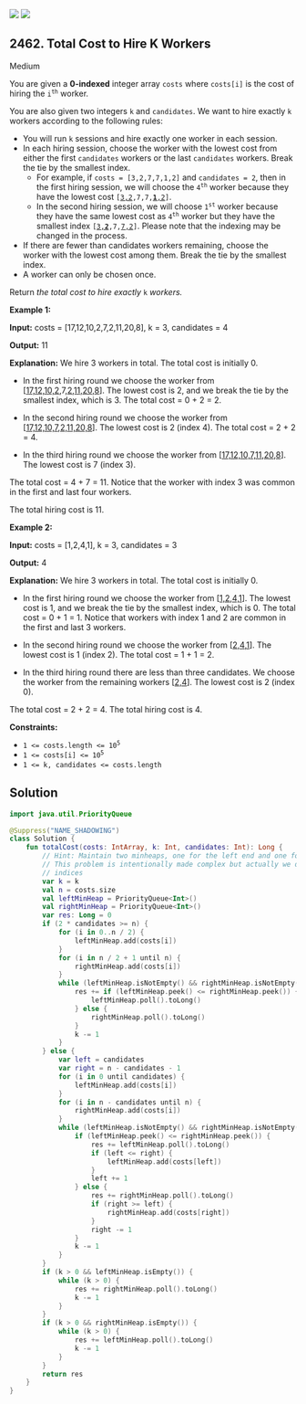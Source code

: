 [![](https://img.shields.io/github/stars/javadev/LeetCode-in-Kotlin?label=Stars&style=flat-square)](https://github.com/javadev/LeetCode-in-Kotlin)
[![](https://img.shields.io/github/forks/javadev/LeetCode-in-Kotlin?label=Fork%20me%20on%20GitHub%20&style=flat-square)](https://github.com/javadev/LeetCode-in-Kotlin/fork)

## 2462\. Total Cost to Hire K Workers

Medium

You are given a **0-indexed** integer array `costs` where `costs[i]` is the cost of hiring the <code>i<sup>th</sup></code> worker.

You are also given two integers `k` and `candidates`. We want to hire exactly `k` workers according to the following rules:

*   You will run `k` sessions and hire exactly one worker in each session.
*   In each hiring session, choose the worker with the lowest cost from either the first `candidates` workers or the last `candidates` workers. Break the tie by the smallest index.
    *   For example, if `costs = [3,2,7,7,1,2]` and `candidates = 2`, then in the first hiring session, we will choose the <code>4<sup>th</sup></code> worker because they have the lowest cost <code>[<ins>3,2</ins>,7,7,<ins>**1**,2</ins>]</code>.
    *   In the second hiring session, we will choose <code>1<sup>st</sup></code> worker because they have the same lowest cost as <code>4<sup>th</sup></code> worker but they have the smallest index <code>[<ins>3,**2**</ins>,7,<ins>7,2</ins>]</code>. Please note that the indexing may be changed in the process.
*   If there are fewer than candidates workers remaining, choose the worker with the lowest cost among them. Break the tie by the smallest index.
*   A worker can only be chosen once.

Return _the total cost to hire exactly_ `k` _workers._

**Example 1:**

**Input:** costs = [17,12,10,2,7,2,11,20,8], k = 3, candidates = 4

**Output:** 11

**Explanation:** We hire 3 workers in total. The total cost is initially 0.

- In the first hiring round we choose the worker from [<ins>17,12,10,2</ins>,7,<ins>2,11,20,8</ins>]. The lowest cost is 2, and we break the tie by the smallest index, which is 3. The total cost = 0 + 2 = 2.

- In the second hiring round we choose the worker from [<ins>17,12,10,7</ins>,<ins>2,11,20,8</ins>]. The lowest cost is 2 (index 4). The total cost = 2 + 2 = 4.

- In the third hiring round we choose the worker from [<ins>17,12,10,7,11,20,8</ins>]. The lowest cost is 7 (index 3).

The total cost = 4 + 7 = 11. Notice that the worker with index 3 was common in the first and last four workers.

The total hiring cost is 11. 

**Example 2:**

**Input:** costs = [1,2,4,1], k = 3, candidates = 3

**Output:** 4

**Explanation:** We hire 3 workers in total. The total cost is initially 0.

- In the first hiring round we choose the worker from [<ins>1,2,4,1</ins>]. The lowest cost is 1, and we break the tie by the smallest index, which is 0. The total cost = 0 + 1 = 1. Notice that workers with index 1 and 2 are common in the first and last 3 workers.

- In the second hiring round we choose the worker from [<ins>2,4,1</ins>]. The lowest cost is 1 (index 2). The total cost = 1 + 1 = 2.

- In the third hiring round there are less than three candidates. We choose the worker from the remaining workers [<ins>2,4</ins>]. The lowest cost is 2 (index 0).

The total cost = 2 + 2 = 4. The total hiring cost is 4. 

**Constraints:**

*   <code>1 <= costs.length <= 10<sup>5</sup></code>
*   <code>1 <= costs[i] <= 10<sup>5</sup></code>
*   `1 <= k, candidates <= costs.length`

## Solution

```kotlin
import java.util.PriorityQueue

@Suppress("NAME_SHADOWING")
class Solution {
    fun totalCost(costs: IntArray, k: Int, candidates: Int): Long {
        // Hint: Maintain two minheaps, one for the left end and one for the right end
        // This problem is intentionally made complex but actually we don't have to record the
        // indices
        var k = k
        val n = costs.size
        val leftMinHeap = PriorityQueue<Int>()
        val rightMinHeap = PriorityQueue<Int>()
        var res: Long = 0
        if (2 * candidates >= n) {
            for (i in 0..n / 2) {
                leftMinHeap.add(costs[i])
            }
            for (i in n / 2 + 1 until n) {
                rightMinHeap.add(costs[i])
            }
            while (leftMinHeap.isNotEmpty() && rightMinHeap.isNotEmpty() && k > 0) {
                res += if (leftMinHeap.peek() <= rightMinHeap.peek()) {
                    leftMinHeap.poll().toLong()
                } else {
                    rightMinHeap.poll().toLong()
                }
                k -= 1
            }
        } else {
            var left = candidates
            var right = n - candidates - 1
            for (i in 0 until candidates) {
                leftMinHeap.add(costs[i])
            }
            for (i in n - candidates until n) {
                rightMinHeap.add(costs[i])
            }
            while (leftMinHeap.isNotEmpty() && rightMinHeap.isNotEmpty() && k > 0) {
                if (leftMinHeap.peek() <= rightMinHeap.peek()) {
                    res += leftMinHeap.poll().toLong()
                    if (left <= right) {
                        leftMinHeap.add(costs[left])
                    }
                    left += 1
                } else {
                    res += rightMinHeap.poll().toLong()
                    if (right >= left) {
                        rightMinHeap.add(costs[right])
                    }
                    right -= 1
                }
                k -= 1
            }
        }
        if (k > 0 && leftMinHeap.isEmpty()) {
            while (k > 0) {
                res += rightMinHeap.poll().toLong()
                k -= 1
            }
        }
        if (k > 0 && rightMinHeap.isEmpty()) {
            while (k > 0) {
                res += leftMinHeap.poll().toLong()
                k -= 1
            }
        }
        return res
    }
}
```